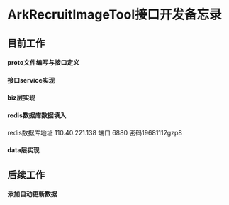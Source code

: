 # ArkRecruitImageTool接口开发备忘录

## 目前工作

#### proto文件编写与接口定义

#### 接口service实现 

#### biz层实现

#### redis数据库数据填入

redis数据库地址 110.40.221.138 端口 6880 密码19681112gzp8

#### data层实现

## 后续工作

#### 添加自动更新数据
